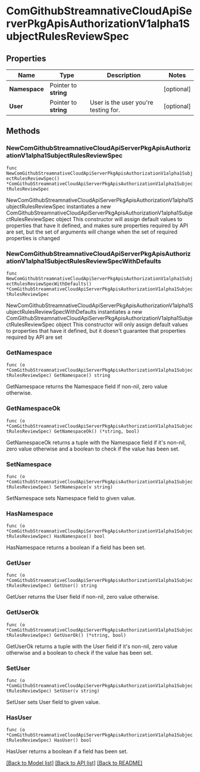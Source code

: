# ComGithubStreamnativeCloudApiServerPkgApisAuthorizationV1alpha1SubjectRulesReviewSpec

## Properties

Name | Type | Description | Notes
------------ | ------------- | ------------- | -------------
**Namespace** | Pointer to **string** |  | [optional] 
**User** | Pointer to **string** | User is the user you&#39;re testing for. | [optional] 

## Methods

### NewComGithubStreamnativeCloudApiServerPkgApisAuthorizationV1alpha1SubjectRulesReviewSpec

`func NewComGithubStreamnativeCloudApiServerPkgApisAuthorizationV1alpha1SubjectRulesReviewSpec() *ComGithubStreamnativeCloudApiServerPkgApisAuthorizationV1alpha1SubjectRulesReviewSpec`

NewComGithubStreamnativeCloudApiServerPkgApisAuthorizationV1alpha1SubjectRulesReviewSpec instantiates a new ComGithubStreamnativeCloudApiServerPkgApisAuthorizationV1alpha1SubjectRulesReviewSpec object
This constructor will assign default values to properties that have it defined,
and makes sure properties required by API are set, but the set of arguments
will change when the set of required properties is changed

### NewComGithubStreamnativeCloudApiServerPkgApisAuthorizationV1alpha1SubjectRulesReviewSpecWithDefaults

`func NewComGithubStreamnativeCloudApiServerPkgApisAuthorizationV1alpha1SubjectRulesReviewSpecWithDefaults() *ComGithubStreamnativeCloudApiServerPkgApisAuthorizationV1alpha1SubjectRulesReviewSpec`

NewComGithubStreamnativeCloudApiServerPkgApisAuthorizationV1alpha1SubjectRulesReviewSpecWithDefaults instantiates a new ComGithubStreamnativeCloudApiServerPkgApisAuthorizationV1alpha1SubjectRulesReviewSpec object
This constructor will only assign default values to properties that have it defined,
but it doesn't guarantee that properties required by API are set

### GetNamespace

`func (o *ComGithubStreamnativeCloudApiServerPkgApisAuthorizationV1alpha1SubjectRulesReviewSpec) GetNamespace() string`

GetNamespace returns the Namespace field if non-nil, zero value otherwise.

### GetNamespaceOk

`func (o *ComGithubStreamnativeCloudApiServerPkgApisAuthorizationV1alpha1SubjectRulesReviewSpec) GetNamespaceOk() (*string, bool)`

GetNamespaceOk returns a tuple with the Namespace field if it's non-nil, zero value otherwise
and a boolean to check if the value has been set.

### SetNamespace

`func (o *ComGithubStreamnativeCloudApiServerPkgApisAuthorizationV1alpha1SubjectRulesReviewSpec) SetNamespace(v string)`

SetNamespace sets Namespace field to given value.

### HasNamespace

`func (o *ComGithubStreamnativeCloudApiServerPkgApisAuthorizationV1alpha1SubjectRulesReviewSpec) HasNamespace() bool`

HasNamespace returns a boolean if a field has been set.

### GetUser

`func (o *ComGithubStreamnativeCloudApiServerPkgApisAuthorizationV1alpha1SubjectRulesReviewSpec) GetUser() string`

GetUser returns the User field if non-nil, zero value otherwise.

### GetUserOk

`func (o *ComGithubStreamnativeCloudApiServerPkgApisAuthorizationV1alpha1SubjectRulesReviewSpec) GetUserOk() (*string, bool)`

GetUserOk returns a tuple with the User field if it's non-nil, zero value otherwise
and a boolean to check if the value has been set.

### SetUser

`func (o *ComGithubStreamnativeCloudApiServerPkgApisAuthorizationV1alpha1SubjectRulesReviewSpec) SetUser(v string)`

SetUser sets User field to given value.

### HasUser

`func (o *ComGithubStreamnativeCloudApiServerPkgApisAuthorizationV1alpha1SubjectRulesReviewSpec) HasUser() bool`

HasUser returns a boolean if a field has been set.


[[Back to Model list]](../README.md#documentation-for-models) [[Back to API list]](../README.md#documentation-for-api-endpoints) [[Back to README]](../README.md)


